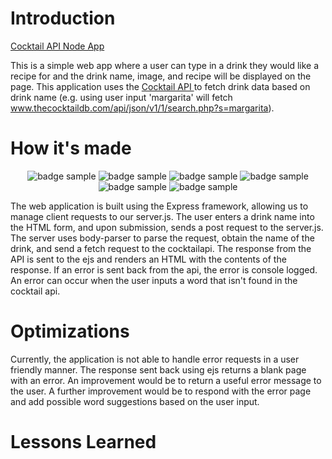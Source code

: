 # Introduction

<a href= "https://cocktailnodeapi.herokuapp.com/" > Cocktail API Node App</a>

This is a simple web app where a user can type in a drink they would like a recipe for and the drink name, image, and recipe will be displayed on the page. 
This application uses the <a href= "https://www.thecocktaildb.com/api.php" > Cocktail API </a>
to fetch drink data based on drink name (e.g. using user input 'margarita' 
will fetch www.thecocktaildb.com/api/json/v1/1/search.php?s=margarita).

# How it's made
<p align="middle">
<img src="https://img.shields.io/badge/-JavaScript-F7DF1E?logo=javascript&logoColor=black&style=plastic" alt="badge sample"/>
<img src="https://img.shields.io/badge/-Node.js-339933?logo=node.js&logoColor=black&style=plastic" alt="badge sample"/>
<img src="https://img.shields.io/badge/-HTML5-E34F26?logo=html5&logoColor=black&style=plastic" alt="badge sample"/>
<img src="https://img.shields.io/badge/-CSS3-1572B6?logo=css3&logoColor=black&style=plastic" alt="badge sample"/>
<img src="https://img.shields.io/badge/-Express-000000?logo=express&logoColor=white&style=plastic" alt="badge sample"/>
<img src="https://img.shields.io/badge/-Git-F05032?logo=git&logoColor=black&style=plastic" alt="badge sample"/>
</p>

The web application is built using the Express framework, allowing us to manage client requests to our server.js. The user enters a drink name into the HTML form, and upon submission, sends a post request to the server.js. The server uses body-parser to parse the request, obtain the name of the drink, and send a fetch request to the cocktailapi. The response from the API is sent to the ejs and renders an HTML with the contents of the response. If an error is sent back from the api, the error is console logged. An error can occur when the user inputs a word that isn't found in the cocktail api.

# Optimizations

Currently, the application is not able to handle error requests in a user friendly manner. The response sent back using ejs returns a blank page with an error. An improvement would be to return a useful error message to the user. A further improvement would be to respond with the error page and add possible word suggestions based on the user input.


# Lessons Learned

